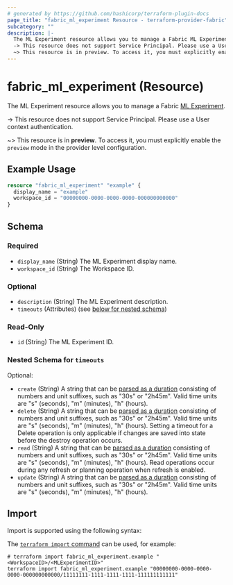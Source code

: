 ```yaml
---
# generated by https://github.com/hashicorp/terraform-plugin-docs
page_title: "fabric_ml_experiment Resource - terraform-provider-fabric"
subcategory: ""
description: |-
  The ML Experiment resource allows you to manage a Fabric ML Experiment https://learn.microsoft.com/fabric/data-science/machine-learning-experiment.
  -> This resource does not support Service Principal. Please use a User context authentication.
  ~> This resource is in preview. To access it, you must explicitly enable the preview mode in the provider level configuration.
---
```


# fabric_ml_experiment (Resource)

The ML Experiment resource allows you to manage a Fabric [ML Experiment](https://learn.microsoft.com/fabric/data-science/machine-learning-experiment).

-> This resource does not support Service Principal. Please use a User context authentication.

~> This resource is in **preview**. To access it, you must explicitly enable the `preview` mode in the provider level configuration.

## Example Usage

```terraform
resource "fabric_ml_experiment" "example" {
  display_name = "example"
  workspace_id = "00000000-0000-0000-0000-000000000000"
}
```

<!-- schema generated by tfplugindocs -->
## Schema

### Required

- `display_name` (String) The ML Experiment display name.
- `workspace_id` (String) The Workspace ID.

### Optional

- `description` (String) The ML Experiment description.
- `timeouts` (Attributes) (see [below for nested schema](#nestedatt--timeouts))

### Read-Only

- `id` (String) The ML Experiment ID.

<a id="nestedatt--timeouts"></a>

### Nested Schema for `timeouts`

Optional:

- `create` (String) A string that can be [parsed as a duration](https://pkg.go.dev/time#ParseDuration) consisting of numbers and unit suffixes, such as "30s" or "2h45m". Valid time units are "s" (seconds), "m" (minutes), "h" (hours).
- `delete` (String) A string that can be [parsed as a duration](https://pkg.go.dev/time#ParseDuration) consisting of numbers and unit suffixes, such as "30s" or "2h45m". Valid time units are "s" (seconds), "m" (minutes), "h" (hours). Setting a timeout for a Delete operation is only applicable if changes are saved into state before the destroy operation occurs.
- `read` (String) A string that can be [parsed as a duration](https://pkg.go.dev/time#ParseDuration) consisting of numbers and unit suffixes, such as "30s" or "2h45m". Valid time units are "s" (seconds), "m" (minutes), "h" (hours). Read operations occur during any refresh or planning operation when refresh is enabled.
- `update` (String) A string that can be [parsed as a duration](https://pkg.go.dev/time#ParseDuration) consisting of numbers and unit suffixes, such as "30s" or "2h45m". Valid time units are "s" (seconds), "m" (minutes), "h" (hours).

## Import

Import is supported using the following syntax:

The [`terraform import` command](https://developer.hashicorp.com/terraform/cli/commands/import) can be used, for example:

```shell
# terraform import fabric_ml_experiment.example "<WorkspaceID>/<MLExperimentID>"
terraform import fabric_ml_experiment.example "00000000-0000-0000-0000-000000000000/11111111-1111-1111-1111-111111111111"
```
